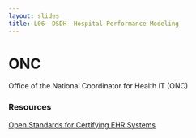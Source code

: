 ```yaml
---
layout: slides
title: L06--DSDH--Hospital-Performance-Modeling
---
```



# ONC

Office of the National Coordinator for Health IT (ONC)

### Resources

[Open Standards for Certifying EHR Systems](https://www.healthit.gov/buzz-blog/electronic-health-and-medical-records/international-health-standards-closer-onc-efforts)
